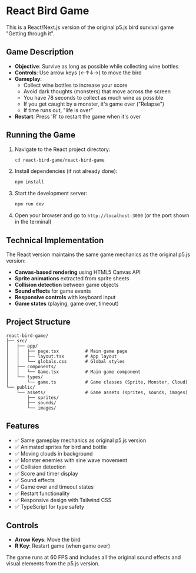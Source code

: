 # React Bird Game

This is a React/Next.js version of the original p5.js bird survival game "Getting through it".

## Game Description

- **Objective**: Survive as long as possible while collecting wine bottles
- **Controls**: Use arrow keys (←↑↓→) to move the bird
- **Gameplay**: 
  - Collect wine bottles to increase your score
  - Avoid dark thoughts (monsters) that move across the screen
  - You have 78 seconds to collect as much wine as possible
  - If you get caught by a monster, it's game over ("Relapse")
  - If time runs out, "life is over"
- **Restart**: Press 'R' to restart the game when it's over

## Running the Game

1. Navigate to the React project directory:
   ```bash
   cd react-bird-game/react-bird-game
   ```

2. Install dependencies (if not already done):
   ```bash
   npm install
   ```

3. Start the development server:
   ```bash
   npm run dev
   ```

4. Open your browser and go to `http://localhost:3000` (or the port shown in the terminal)

## Technical Implementation

The React version maintains the same game mechanics as the original p5.js version:

- **Canvas-based rendering** using HTML5 Canvas API
- **Sprite animations** extracted from sprite sheets
- **Collision detection** between game objects
- **Sound effects** for game events
- **Responsive controls** with keyboard input
- **Game states** (playing, game over, timeout)

## Project Structure

```
react-bird-game/
├── src/
│   ├── app/
│   │   ├── page.tsx          # Main game page
│   │   ├── layout.tsx        # App layout
│   │   └── globals.css       # Global styles
│   ├── components/
│   │   └── Game.tsx          # Main game component
│   └── types/
│       └── game.ts           # Game classes (Sprite, Monster, Cloud)
└── public/
    └── assets/               # Game assets (sprites, sounds, images)
        ├── sprites/
        ├── sounds/
        └── images/
```

## Features

- ✅ Same gameplay mechanics as original p5.js version
- ✅ Animated sprites for bird and bottle
- ✅ Moving clouds in background
- ✅ Monster enemies with sine wave movement
- ✅ Collision detection
- ✅ Score and timer display
- ✅ Sound effects
- ✅ Game over and timeout states
- ✅ Restart functionality
- ✅ Responsive design with Tailwind CSS
- ✅ TypeScript for type safety

## Controls

- **Arrow Keys**: Move the bird
- **R Key**: Restart game (when game over)

The game runs at 60 FPS and includes all the original sound effects and visual elements from the p5.js version.